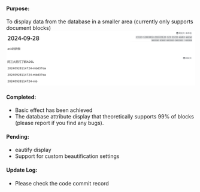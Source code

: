 
#### Purpose:

To display data from the database in a smaller area (currently only supports document blocks)
![alt text](image.png)

#### Completed:

- Basic effect has been achieved
- The database attribute display that theoretically supports 99% of blocks (please report if you find any bugs).


#### Pending:

- eautify display
- Support for custom beautification settings


#### Update Log:

- Please check the code commit record
